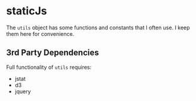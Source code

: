 staticJs
========

The `utils` object has some functions and constants that I often use. I keep them here for convenience.


3rd Party Dependencies
---

Full functionality of `utils` requires:

  * jstat
  * d3
  * jquery
